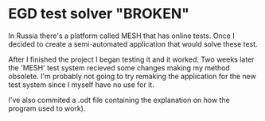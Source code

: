 # EGD test solver "BROKEN"

In Russia there's a platform called MESH that has online tests.
Once I decided to create a semi-automated application that would solve these test.

After I finished the project I began testing it and it worked.
Two weeks later the 'MESH' test system recieved some changes making my method obsolete.
I'm probably not going to try remaking the application for the new test system 
since I myself have no use for it.

I've also commited a .odt file containing the explanation on how the program used to work).
